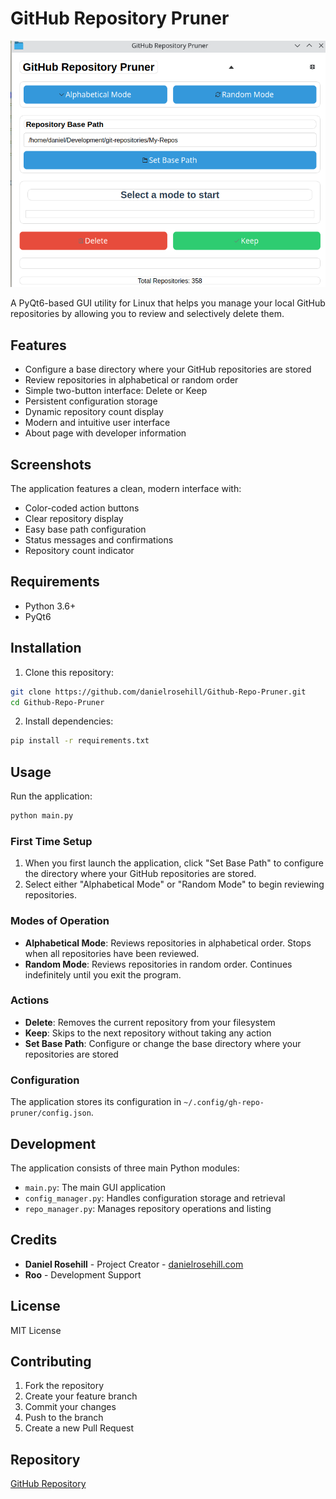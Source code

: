 # GitHub Repository Pruner

![alt text](screenshots/1.png)

A PyQt6-based GUI utility for Linux that helps you manage your local GitHub repositories by allowing you to review and selectively delete them.

## Features

- Configure a base directory where your GitHub repositories are stored
- Review repositories in alphabetical or random order
- Simple two-button interface: Delete or Keep
- Persistent configuration storage
- Dynamic repository count display
- Modern and intuitive user interface
- About page with developer information

## Screenshots

The application features a clean, modern interface with:
- Color-coded action buttons
- Clear repository display
- Easy base path configuration
- Status messages and confirmations
- Repository count indicator

## Requirements

- Python 3.6+
- PyQt6

## Installation

1. Clone this repository:
```bash
git clone https://github.com/danielrosehill/Github-Repo-Pruner.git
cd Github-Repo-Pruner
```

2. Install dependencies:
```bash
pip install -r requirements.txt
```

## Usage

Run the application:
```bash
python main.py
```

### First Time Setup

1. When you first launch the application, click "Set Base Path" to configure the directory where your GitHub repositories are stored.
2. Select either "Alphabetical Mode" or "Random Mode" to begin reviewing repositories.

### Modes of Operation

- **Alphabetical Mode**: Reviews repositories in alphabetical order. Stops when all repositories have been reviewed.
- **Random Mode**: Reviews repositories in random order. Continues indefinitely until you exit the program.

### Actions

- **Delete**: Removes the current repository from your filesystem
- **Keep**: Skips to the next repository without taking any action
- **Set Base Path**: Configure or change the base directory where your repositories are stored

### Configuration

The application stores its configuration in `~/.config/gh-repo-pruner/config.json`.

## Development

The application consists of three main Python modules:

- `main.py`: The main GUI application
- `config_manager.py`: Handles configuration storage and retrieval
- `repo_manager.py`: Manages repository operations and listing

## Credits

- **Daniel Rosehill** - Project Creator - [danielrosehill.com](https://danielrosehill.com)
- **Roo** - Development Support

## License

MIT License

## Contributing

1. Fork the repository
2. Create your feature branch
3. Commit your changes
4. Push to the branch
5. Create a new Pull Request

## Repository

[GitHub Repository](https://github.com/danielrosehill/Github-Repo-Pruner)
